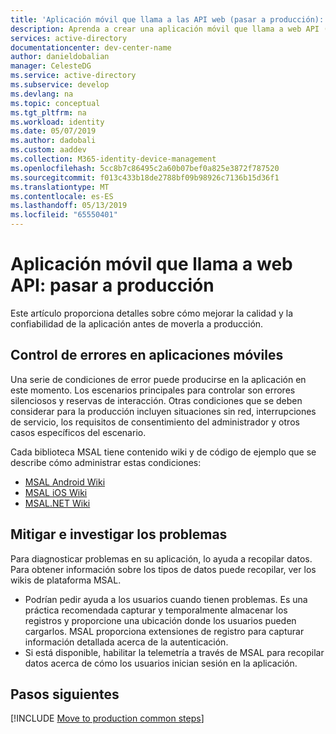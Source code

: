 ```yaml
---
title: 'Aplicación móvil que llama a las API web (pasar a producción): la plataforma de identidad de Microsoft'
description: Aprenda a crear una aplicación móvil que llama a web API (pasar a producción)
services: active-directory
documentationcenter: dev-center-name
author: danieldobalian
manager: CelesteDG
ms.service: active-directory
ms.subservice: develop
ms.devlang: na
ms.topic: conceptual
ms.tgt_pltfrm: na
ms.workload: identity
ms.date: 05/07/2019
ms.author: dadobali
ms.custom: aaddev
ms.collection: M365-identity-device-management
ms.openlocfilehash: 5cc8b7c86495c2a60b07bef0a825e3872f787520
ms.sourcegitcommit: f013c433b18de2788bf09b98926c7136b15d36f1
ms.translationtype: MT
ms.contentlocale: es-ES
ms.lasthandoff: 05/13/2019
ms.locfileid: "65550401"
---
```

# <a name="mobile-app-that-calls-web-apis---move-to-production"></a>Aplicación móvil que llama a web API: pasar a producción

Este artículo proporciona detalles sobre cómo mejorar la calidad y la confiabilidad de la aplicación antes de moverla a producción.

## <a name="handling-errors-in-mobile-applications"></a>Control de errores en aplicaciones móviles

Una serie de condiciones de error puede producirse en la aplicación en este momento. Los escenarios principales para controlar son errores silenciosos y reservas de interacción. Otras condiciones que se deben considerar para la producción incluyen situaciones sin red, interrupciones de servicio, los requisitos de consentimiento del administrador y otros casos específicos del escenario.

Cada biblioteca MSAL tiene contenido wiki y de código de ejemplo que se describe cómo administrar estas condiciones:

- [MSAL Android Wiki](https://github.com/AzureAD/microsoft-authentication-library-for-android)
- [MSAL iOS Wiki](https://github.com/AzureAD/microsoft-authentication-library-for-objc/wiki)
- [MSAL.NET Wiki](https://github.com/AzureAD/microsoft-authentication-library-for-dotnet/wiki)

## <a name="mitigating-and-investigating-issues"></a>Mitigar e investigar los problemas

Para diagnosticar problemas en su aplicación, lo ayuda a recopilar datos. Para obtener información sobre los tipos de datos puede recopilar, ver los wikis de plataforma MSAL.

- Podrían pedir ayuda a los usuarios cuando tienen problemas. Es una práctica recomendada capturar y temporalmente almacenar los registros y proporcione una ubicación donde los usuarios pueden cargarlos. MSAL proporciona extensiones de registro para capturar información detallada acerca de la autenticación.
- Si está disponible, habilitar la telemetría a través de MSAL para recopilar datos acerca de cómo los usuarios inician sesión en la aplicación.

## <a name="next-steps"></a>Pasos siguientes

[!INCLUDE [Move to production common steps](../../../includes/active-directory-develop-scenarios-production.md)]
